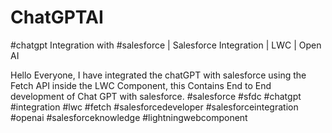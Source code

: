 # ChatGPTAI

#chatgpt Integration with #salesforce | Salesforce Integration | LWC | Open AI

Hello Everyone, I have integrated the chatGPT with salesforce using the Fetch API inside the LWC Component, 
this Contains End to End development of Chat GPT with salesforce. 
#salesforce #sfdc #chatgpt #integration #lwc #fetch #salesforcedeveloper #salesforceintegration 
#openai #salesforceknowledge #lightningwebcomponent
